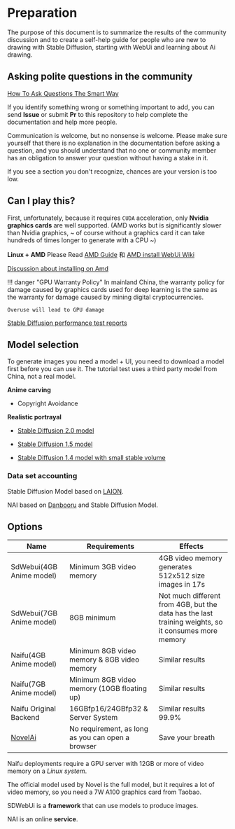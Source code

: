 # Preparation

The purpose of this document is to summarize the results of the community discussion and to create a self-help guide for people who are new to drawing with Stable Diffusion, starting with WebUi and learning about Ai drawing.

## Asking polite questions in the community

[How To Ask Questions The Smart Way](https://github.com/selfteaching/How-To-Ask-Questions-The-Smart-Way)

If you identify something wrong or something important to add, you can send **Issue** or submit **Pr** to this repository to help complete the documentation and help more people.

Communication is welcome, but no nonsense is welcome. Please make sure yourself that there is no explanation in the documentation before asking a question, and you should understand that no one or community member has an obligation to answer your question without having a stake in it.

If you see a section you don't recognize, chances are your version is too low.

## Can I play this?

First, unfortunately, because it requires `CUDA` acceleration, only **Nvidia graphics cards** are well supported. (AMD works but is significantly slower than Nvidia graphics, ~ of course without a graphics card it can take hundreds of times longer to generate with a CPU ~)

**Linux + AMD** Please Read [AMD Guide](https://rentry.org/ayymd-stable-diffustion-v1_4-guide) 和 [AMD install WebUi Wiki](https://github.com/AUTOMATIC1111/stable-diffusion-webui/wiki/Install-and-Run-on-AMD-GPUs)

[Discussion about installing on Amd](https://github.com/AUTOMATIC1111/stable-diffusion-webui/discussions/1046)

!!! danger "GPU Warranty Policy"
    In mainland China, the warranty policy for damage caused by graphics cards used for deep learning is the same as the warranty for damage caused by mining digital cryptocurrencies.
    
    Overuse will lead to GPU damage

[Stable Diffusion performance test reports](https://docs.google.com/spreadsheets/d/1Zlv4UFiciSgmJZncCujuXKHwc4BcxbjbSBg71-SdeNk/edit#gid=0)

## Model selection

To generate images you need a model + UI, you need to download a model first before you can use it. The tutorial test uses a third party model from China, not a real model.

**Anime carving**

- Copyright Avoidance

**Realistic portrayal**

- [Stable Diffusion 2.0 model](https://stability.ai/blog/stable-diffusion-v2-release)

- [Stable Diffusion 1.5 model](https://huggingface.co/runwayml/stable-diffusion-v1-5)

- [Stable Diffusion 1.4 model with small stable volume](https://huggingface.co/CompVis/stable-diffusion-v1-4)

### Data set accounting

Stable Diffusion Model based on [LAION](https://laion.ai/).

NAI based on [Danbooru](danbooru.donmai.us/) and Stable Diffusion Model.

## Options

| Name | Requirements | Effects |
|------------------|---------------------------|-----------------------------------------------------------------------|
| SdWebui(4GB Anime model) | Minimum 3GB video memory | 4GB video memory generates 512x512 size images in 17s |
| SdWebui(7GB Anime model) | 8GB minimum | Not much different from 4GB, but the data has the last training weights, so it consumes more memory |
| Naifu(4GB Anime model) | Minimum 8GB video memory & 8GB video memory | Similar results |
| Naifu(7GB Anime model) | Minimum 8GB video memory (10GB floating up) | Similar results|
| Naifu Original Backend | 16GBfp16/24GBfp32 & Server System | Similar results 99.9% |
| [NovelAi](https://novelai.net/) | No requirement, as long as you can open a browser | Save your breath|


Naifu deployments require a GPU server with 12GB or more of video memory on a *Linux system*.

The official model used by Novel is the full model, but it requires a lot of video memory, so you need a 7W A100 graphics card from Taobao.

SDWebUi is a **framework** that can use models to produce images.

NAI is an online **service**.
